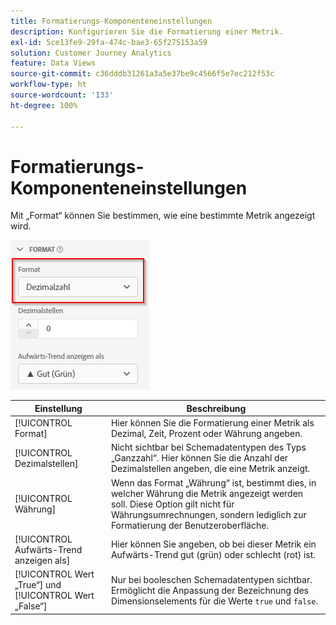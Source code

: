 ```yaml
---
title: Formatierungs-Komponenteneinstellungen
description: Konfigurieren Sie die Formatierung einer Metrik.
exl-id: 5ce13fe9-29fa-474c-bae3-65f275153a59
solution: Customer Journey Analytics
feature: Data Views
source-git-commit: c36dddb31261a3a5e37be9c4566f5e7ec212f53c
workflow-type: ht
source-wordcount: '133'
ht-degree: 100%

---
```


# Formatierungs-Komponenteneinstellungen

Mit „Format“ können Sie bestimmen, wie eine bestimmte Metrik angezeigt wird.

![Formateinstellungen](../assets/format-settings.png)

| Einstellung | Beschreibung |
| --- | --- |
| [!UICONTROL Format] | Hier können Sie die Formatierung einer Metrik als Dezimal, Zeit, Prozent oder Währung angeben. |
| [!UICONTROL Dezimalstellen] | Nicht sichtbar bei Schemadatentypen des Typs „Ganzzahl“. Hier können Sie die Anzahl der Dezimalstellen angeben, die eine Metrik anzeigt. |
| [!UICONTROL Währung] | Wenn das Format „Währung“ ist, bestimmt dies, in welcher Währung die Metrik angezeigt werden soll. Diese Option gilt nicht für Währungsumrechnungen, sondern lediglich zur Formatierung der Benutzeroberfläche. |
| [!UICONTROL Aufwärts-Trend anzeigen als] | Hier können Sie angeben, ob bei dieser Metrik ein Aufwärts-Trend gut (grün) oder schlecht (rot) ist. |
| [!UICONTROL Wert „True“] und [!UICONTROL Wert „False“] | Nur bei booleschen Schemadatentypen sichtbar. Ermöglicht die Anpassung der Bezeichnung des Dimensionselements für die Werte `true` und `false`. |
